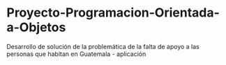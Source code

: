 # Proyecto-Programacion-Orientada-a-Objetos
Desarrollo de solución de la problemática de la falta de apoyo a las personas que habitan en Guatemala - aplicación

